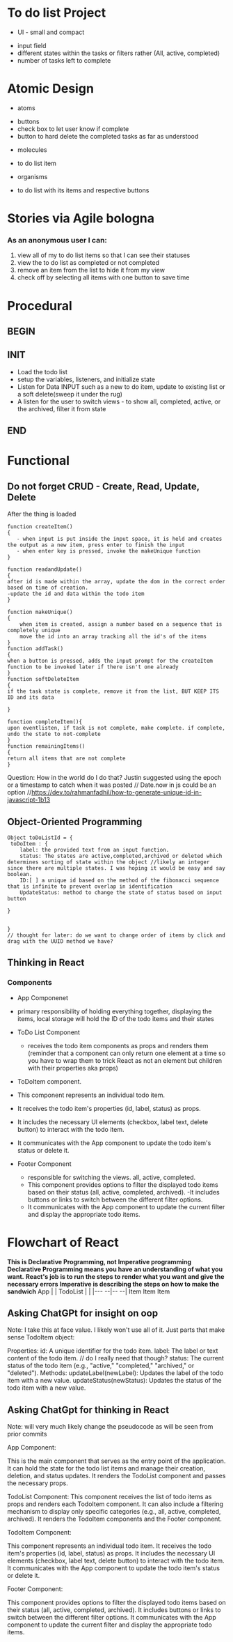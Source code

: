# To do list Project

- UI - small and compact

* input field
* different states within the tasks or filters rather (All, active, completed)
* number of tasks left to complete

# Atomic Design

- atoms

* buttons
* check box to let user know if complete
* button to hard delete the completed tasks as far as understood

- molecules

* to do list item

- organisms

* to do list with its items and respective buttons

# Stories via Agile bologna

### As an anonymous user I can:

1.  view all of my to do list items so that I can see their statuses
2.  view the to do list as completed or not completed
3.  remove an item from the list to hide it from my view
4.  check off by selecting all items with one button to save time

# Procedural

## BEGIN

## INIT

- Load the todo list
- setup the variables, listeners, and initialize state
- Listen for Data INPUT such as a new to do item, update to existing list or a soft delete(sweep it under the rug)
- A listen for the user to switch views - to show all, completed, active, or the archived, filter it from state

## END

# Functional

## Do not forget CRUD - Create, Read, Update, Delete

After the thing is loaded

```
function createItem()
{
   - when input is put inside the input space, it is held and creates the output as a new item, press enter to finish the input
   - when enter key is pressed, invoke the makeUnique function
}

function readandUpdate()
{
after id is made within the array, update the dom in the correct order based on time of creation.
-update the id and data within the todo item
}

function makeUnique()
{
    when item is created, assign a number based on a sequence that is completely unique
    move the id into an array tracking all the id's of the items
}
function addTask()
{
when a button is pressed, adds the input prompt for the createItem function to be invoked later if there isn't one already
}
function softDeleteItem
{
if the task state is complete, remove it from the list, BUT KEEP ITS ID and its data

}

function completeItem(){
upon eventlisten, if task is not complete, make complete. if complete, undo the state to not-complete
}
function remainingItems()
{
return all items that are not complete
}
```

Question: How in the world do I do that? Justin suggested using the epoch or a timestamp to catch when it was posted
// Date.now in js could be an option
//https://dev.to/rahmanfadhil/how-to-generate-unique-id-in-javascript-1b13

## Object-Oriented Programming

```
Object toDoListId = {
 toDoItem : {
    label: the provided text from an input function.
    status: The states are active,completed,archived or deleted which determines sorting of state within the object //likely an integer since there are multiple states. I was hoping it would be easy and say boolean. 
    ID:[ ] a unique id based on the method of the fibonacci sequence that is infinite to prevent overlap in identification
    UpdateStatus: method to change the state of status based on input button

}


}
// thought for later: do we want to change order of items by click and drag with the UUID method we have?
```

## Thinking in React

### Components
- App Componenet 
 - primary responsibility of holding everything together, displaying the items, local storage will hold the ID of the todo items and their states


- ToDo List Component 
  - receives the todo item components as props and renders them (reminder that a component can only return one element at a time so you have to wrap them to trick React as not an element but children with their properties aka props)


- ToDoItem component.
 - This component represents an individual todo item.
 - It receives the todo item's properties (id, label, status) as props.
 - It includes the necessary UI elements (checkbox, label text, delete button) to interact with the todo item.
 - It communicates with the App component to update the todo item's status  or delete it.


- Footer Component
  - responsible for switching the views. all, active, completed.
  - This component provides options to filter the displayed todo items  based on their status (all, active, completed, archived).
  -It includes buttons or links to switch between the different filter options.
  - It communicates with the App component to update the current filter and display the appropriate todo items.


# Flowchart of React 
**This is Declarative Programming, not Imperative programming**
**Declarative Programming means you have an understanding of what you want.** **React's job is to run the steps to render what you want and give the necessary errors**
**Imperative is describing the steps on how to make the sandwich**
             App
               |
               |
             TodoList
               |
               |
        |---  --|--  --|
        Item   Item   Item


## Asking ChatGPt for insight on oop
Note: I take this at face value. I likely won't use all of it. Just parts that make sense 
TodoItem object:

Properties:
id: A unique identifier for the todo item.
label: The label or text content of the todo item. // do I really need that though?
status: The current status of the todo item (e.g., "active," "completed," "archived," or "deleted").
Methods:
updateLabel(newLabel): Updates the label of the todo item with a new value.
updateStatus(newStatus): Updates the status of the todo item with a new value.

## Asking ChatGpt for thinking in React
Note: will very much likely change the pseudocode as will be seen from prior commits

App Component:

This is the main component that serves as the entry point of the application.
It can hold the state for the todo list items and manage their creation, deletion, and status updates.
It renders the TodoList component and passes the necessary props.

TodoList Component:
This component receives the list of todo items as props and renders each TodoItem component.
It can also include a filtering mechanism to display only specific categories (e.g., all, active, completed, archived).
It renders the TodoItem components and the Footer component.

TodoItem Component:

This component represents an individual todo item.
It receives the todo item's properties (id, label, status) as props.
It includes the necessary UI elements (checkbox, label text, delete button) to interact with the todo item.
It communicates with the App component to update the todo item's status or delete it.

Footer Component:

This component provides options to filter the displayed todo items based on their status (all, active, completed, archived).
It includes buttons or links to switch between the different filter options.
It communicates with the App component to update the current filter and display the appropriate todo items.



